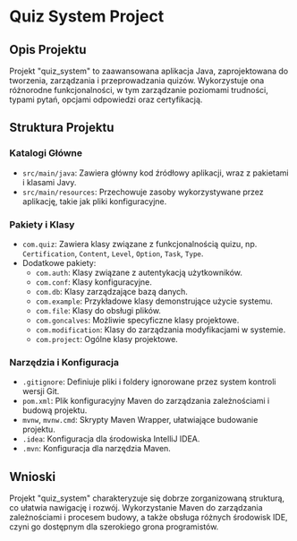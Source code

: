 # Quiz System Project

## Opis Projektu
Projekt "quiz_system" to zaawansowana aplikacja Java, zaprojektowana do tworzenia, zarządzania i przeprowadzania quizów. Wykorzystuje ona różnorodne funkcjonalności, w tym zarządzanie poziomami trudności, typami pytań, opcjami odpowiedzi oraz certyfikacją.

## Struktura Projektu

### Katalogi Główne
- `src/main/java`: Zawiera główny kod źródłowy aplikacji, wraz z pakietami i klasami Javy.
- `src/main/resources`: Przechowuje zasoby wykorzystywane przez aplikację, takie jak pliki konfiguracyjne.

### Pakiety i Klasy
- `com.quiz`: Zawiera klasy związane z funkcjonalnością quizu, np. `Certification`, `Content`, `Level`, `Option`, `Task`, `Type`.
- Dodatkowe pakiety:
  - `com.auth`: Klasy związane z autentykacją użytkowników.
  - `com.conf`: Klasy konfiguracyjne.
  - `com.db`: Klasy zarządzające bazą danych.
  - `com.example`: Przykładowe klasy demonstrujące użycie systemu.
  - `com.file`: Klasy do obsługi plików.
  - `com.goncalves`: Możliwie specyficzne klasy projektowe.
  - `com.modification`: Klasy do zarządzania modyfikacjami w systemie.
  - `com.project`: Ogólne klasy projektowe.

### Narzędzia i Konfiguracja
- `.gitignore`: Definiuje pliki i foldery ignorowane przez system kontroli wersji Git.
- `pom.xml`: Plik konfiguracyjny Maven do zarządzania zależnościami i budową projektu.
- `mvnw`, `mvnw.cmd`: Skrypty Maven Wrapper, ułatwiające budowanie projektu.
- `.idea`: Konfiguracja dla środowiska IntelliJ IDEA.
- `.mvn`: Konfiguracja dla narzędzia Maven.

## Wnioski
Projekt "quiz_system" charakteryzuje się dobrze zorganizowaną strukturą, co ułatwia nawigację i rozwój. Wykorzystanie Maven do zarządzania zależnościami i procesem budowy, a także obsługa różnych środowisk IDE, czyni go dostępnym dla szerokiego grona programistów.
